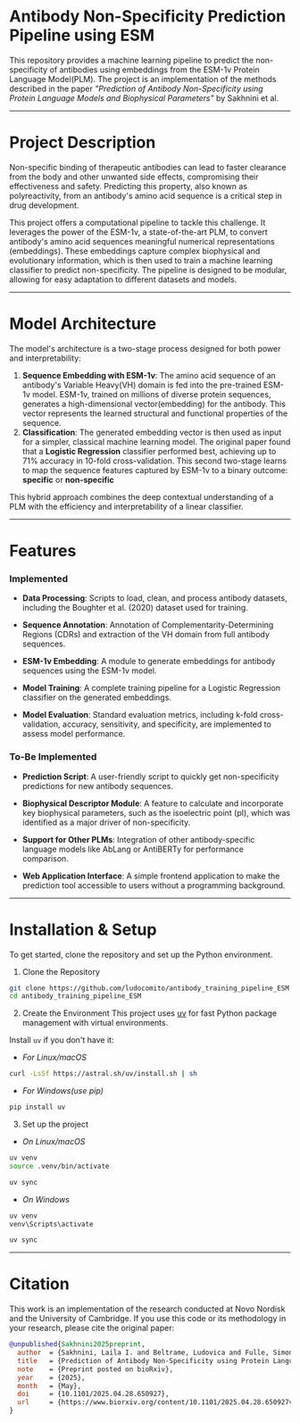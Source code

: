 # Antibody Non-Specificity Prediction Pipeline using ESM
This repository provides a machine learning pipeline to predict the non-specificity of antibodies using embeddings from the ESM-1v Protein Language Model(PLM). The project is an implementation of the methods described in the paper *"Prediction of Antibody Non-Specificity using Protein Language Models and Biophysical Parameters"* by Sakhnini et al.

---

# Project Description
Non-specific binding of therapeutic antibodies can lead to faster clearance from the body and other unwanted side effects, compromising their effectiveness and safety. Predicting this property, also known as polyreactivity, from an antibody's amino acid sequence is a critical step in drug development.

This project offers a computational pipeline to tackle this challenge. It leverages the power of the ESM-1v, a state-of-the-art PLM, to convert antibody's amino acid sequences meaningful numerical representations (embeddings). These embeddings capture complex biophysical and evolutionary information, which is then used to train a machine learning classifier to predict non-specificity. The pipeline is designed to be modular, allowing for easy adaptation to different datasets and models. 

---

# Model Architecture
The model's architecture is a two-stage process designed for both power and interpretability:
1. **Sequence Embedding with ESM-1v**: The amino acid sequence of an antibody's Variable Heavy(VH) domain is fed into the pre-trained ESM-1v model. ESM-1v, trained on millions of diverse protein sequences, generates a high-dimensional vector(embedding) for the antibody. This vector represents the learned structural and functional properties of the sequence.
2. **Classification**: The generated embedding vector is then used as input for a simpler, classical machine learning model. The original paper found that a **Logistic Regression** classifier performed best, achieving up to 71% accuracy in 10-fold cross-validation. This second two-stage learns to map the sequence features captured by ESM-1v to a binary outcome: **specific** or **non-specific**

This hybrid approach combines the deep contextual understanding of a PLM with the efficiency and interpretability of a linear classifier.

---

# Features
### Implemented
- **Data Processing**: Scripts to load, clean, and process antibody datasets, including the Boughter et al. (2020) dataset used for training.

- **Sequence Annotation**: Annotation of Complementarity-Determining Regions (CDRs) and extraction of the VH domain from full antibody sequences.

- **ESM-1v Embedding**: A module to generate embeddings for antibody sequences using the ESM-1v model.

- **Model Training**: A complete training pipeline for a Logistic Regression classifier on the generated embeddings.

- **Model Evaluation**: Standard evaluation metrics, including k-fold cross-validation, accuracy, sensitivity, and specificity, are implemented to assess model performance.

### To-Be Implemented
- **Prediction Script**: A user-friendly script to quickly get non-specificity predictions for new antibody sequences.

- **Biophysical Descriptor Module**: A feature to calculate and incorporate key biophysical parameters, such as the isoelectric point (pI), which was identified as a major driver of non-specificity.

- **Support for Other PLMs**: Integration of other antibody-specific language models like AbLang or AntiBERTy for performance comparison.

- **Web Application Interface**: A simple frontend application to make the prediction tool accessible to users without a programming background.

---
# Installation & Setup
To get started, clone the repository and set up the Python environment.
1. Clone the Repository
```bash
git clone https://github.com/ludocomito/antibody_training_pipeline_ESM.git
cd antibody_training_pipeline_ESM
```
2. Create the Environment
This project uses [uv](https://github.com/astral-sh/uv) for fast Python package management with virtual environments.

Install `uv` if you don't have it:

 - *For Linux/macOS*

```bash
curl -LsSf https://astral.sh/uv/install.sh | sh
```
 - *For Windows(use pip)*

```bash
pip install uv
```
3. Set up the project

- *On Linux/macOS*
```bash
uv venv 
source .venv/bin/activate 

uv sync
```
- *On Windows*
```bash
uv venv 
venv\Scripts\activate

uv sync
```
---

# Citation
This work is an implementation of the research conducted at Novo Nordisk and the University of Cambridge. If you use this code or its methodology in your research, please cite the original paper:
```bibtex
@unpublished{Sakhnini2025preprint,
  author  = {Sakhnini, Laila I. and Beltrame, Ludovica and Fulle, Simone and Sormanni, Pietro and Henriksen, Anette and Lorenzen, Nikolai and Vendruscolo, Michele and Granata, Daniele},
  title   = {Prediction of Antibody Non-Specificity using Protein Language Models and Biophysical Parameters},
  note    = {Preprint posted on bioRxiv},
  year    = {2025},
  month   = {May},
  doi     = {10.1101/2025.04.28.650927},
  url     = {https://www.biorxiv.org/content/10.1101/2025.04.28.650927v1}
}
```
